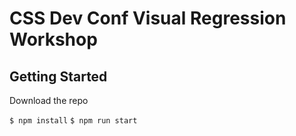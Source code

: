 # CSS Dev Conf Visual Regression Workshop

## Getting Started

Download the repo

`$ npm install`
`$ npm run start`


